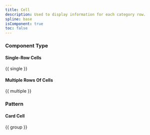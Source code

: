 ```yaml
---
title: Cell
description: Used to display information for each category row.
spline: base
isComponent: true
toc: false
---
```


### Component Type

#### Single-Row Cells

{{ single }}

#### Multiple Rows Of Cells

{{ multiple }}

### Pattern

#### Card Cell

{{ group }}

